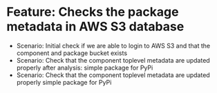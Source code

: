 # Feature: Checks the package metadata in AWS S3 database
- Scenario: Initial check if we are able to login to AWS S3 and that the component and package bucket exists
- Scenario: Check that the component toplevel metadata are updated properly after analysis: simple package for PyPi
- Scenario: Check that the component toplevel metadata are updated properly simple package for PyPi
